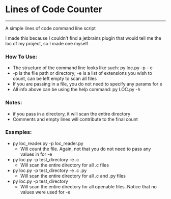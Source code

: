 # Lines of Code Counter
- - - 
 A simple lines of code command line script

I made this because I couldn't find a jetbrains plugin that would tell me the loc of my project, so I made one myself

### How To Use:
- The structure of the command line looks like such: py loc.py -p - e
- -p is the file path or directory; -e is a list of extensions you wish to count, can be left empty to scan all files
- If you are passing in a file, you do not need to specify any params for e
- All info above can be using the help command: py LOC.py -h

### Notes: 
- if you pass in a directory, it will scan the entire directory
- Comments and empty lines will contribute to the final count


### Examples:
- py loc_reader.py -p loc_reader.py
  -  Will count the file. Again, not that you do not need to pass any values in for -e
- py loc.py -p test_directory -e .c 
  -  Will scan the entire directory for all .c files 
- py loc.py -p test_directory -e .c .py
  -  Will scan the entire directory for all .c and .py files 
- py loc.py -p test_directory
  -  Will scan the entire directory for all openable files. Notice that no values were used for -e 




